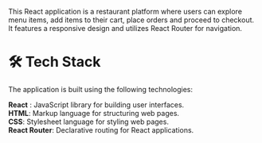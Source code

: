 This React application is a restaurant platform where users can explore menu items, add items to their cart, place orders and proceed to checkout. It features a responsive design and utilizes React Router for navigation.
 
 # 🛠️ Tech Stack
 
 The application is built using the following technologies:

**React** : JavaScript library for building user interfaces.  
**HTML**: Markup language for structuring web pages.  
**CSS**: Stylesheet language for styling web pages.  
**React Router**: Declarative routing for React applications.  
